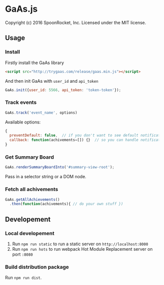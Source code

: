 GaAs.js
=======
Copyright (c) 2016 SpoonRocket, Inc.
Licensed under the MIT license.

Usage
-----

### Install
Firstly install the GaAs library

```html
<script src="http://trygaas.com/release/gaas.min.js"></script>
```

And then init GaAs with `user_id` and `api_token`

```js
GaAs.init({user_id: 5566, api_token: 'token-token'});
```

### Track events
```js
GaAs.track('event_name', options)
```

Available options:
```js
{
  preventDefault: false,  // if you don't want to see default notification
  callback: function(achivements=[]) {}  // so you can handle notification yourself.
}
```

### Get Summary Board
```js
GaAs.renderSummaryBoardInto('#summary-view-root');
```
Pass in a selector string or a DOM node.


### Fetch all achivements
```js
GaAs.getAllAchievements()
  .then(function(achivements){ // do your own stuff })
```

Developement
------------
### Local developement
1. Run `npm run static` to run a static server on `http://localhost:8000`
2. Run `npm run hots` to run webpack Hot Module Replacement server on port `:8080`

### Build distribution package
Run `npm run dist`.
